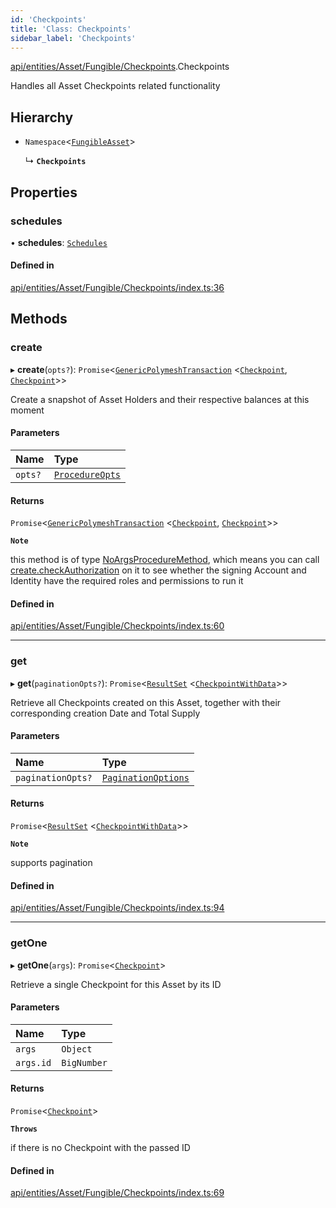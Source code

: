 ```yaml
---
id: 'Checkpoints'
title: 'Class: Checkpoints'
sidebar_label: 'Checkpoints'
---
```


[api/entities/Asset/Fungible/Checkpoints](../../../../../../modules/API/Entities/Asset/Fungible/Checkpoints/Checkpoints.md).Checkpoints

Handles all Asset Checkpoints related functionality

## Hierarchy

- `Namespace`\<[`FungibleAsset`](../FungibleAsset.md)\>

  ↳ **`Checkpoints`**

## Properties

### schedules

• **schedules**: [`Schedules`](Schedules/Schedules.md)

#### Defined in

[api/entities/Asset/Fungible/Checkpoints/index.ts:36](https://github.com/PolymeshAssociation/polymesh-sdk/blob/adcc38781/src/api/entities/Asset/Fungible/Checkpoints/index.ts#L36)

## Methods

### create

▸ **create**(`opts?`): `Promise`\<[`GenericPolymeshTransaction`](../../../../../../modules/Types/Types.md#genericpolymeshtransaction) \<[`Checkpoint`](../../../Checkpoint/Checkpoint.md), [`Checkpoint`](../../../Checkpoint/Checkpoint.md)\>\>

Create a snapshot of Asset Holders and their respective balances at this moment

#### Parameters

| Name    | Type                                                                                 |
| :------ | :----------------------------------------------------------------------------------- |
| `opts?` | [`ProcedureOpts`](../../../../../../interfaces/Types/ProcedureOpts/ProcedureOpts.md) |

#### Returns

`Promise`\<[`GenericPolymeshTransaction`](../../../../../../modules/Types/Types.md#genericpolymeshtransaction) \<[`Checkpoint`](../../../Checkpoint/Checkpoint.md), [`Checkpoint`](../../../Checkpoint/Checkpoint.md)\>\>

**`Note`**

this method is of type [NoArgsProcedureMethod](../../../../../../interfaces/Types/NoArgsProcedureMethod/NoArgsProcedureMethod.md), which means you can call [create.checkAuthorization](../../../../../../interfaces/Types/NoArgsProcedureMethod/NoArgsProcedureMethod.md#checkauthorization)
on it to see whether the signing Account and Identity have the required roles and permissions to run it

#### Defined in

[api/entities/Asset/Fungible/Checkpoints/index.ts:60](https://github.com/PolymeshAssociation/polymesh-sdk/blob/adcc38781/src/api/entities/Asset/Fungible/Checkpoints/index.ts#L60)

---

### get

▸ **get**(`paginationOpts?`): `Promise`\<[`ResultSet`](../../../../../../interfaces/Types/ResultSet/ResultSet.md) \<[`CheckpointWithData`](../../../../../../interfaces/Types/CheckpointWithData/CheckpointWithData.md)\>\>

Retrieve all Checkpoints created on this Asset, together with their corresponding creation Date and Total Supply

#### Parameters

| Name              | Type                                                                                             |
| :---------------- | :----------------------------------------------------------------------------------------------- |
| `paginationOpts?` | [`PaginationOptions`](../../../../../../interfaces/Types/PaginationOptions/PaginationOptions.md) |

#### Returns

`Promise`\<[`ResultSet`](../../../../../../interfaces/Types/ResultSet/ResultSet.md) \<[`CheckpointWithData`](../../../../../../interfaces/Types/CheckpointWithData/CheckpointWithData.md)\>\>

**`Note`**

supports pagination

#### Defined in

[api/entities/Asset/Fungible/Checkpoints/index.ts:94](https://github.com/PolymeshAssociation/polymesh-sdk/blob/adcc38781/src/api/entities/Asset/Fungible/Checkpoints/index.ts#L94)

---

### getOne

▸ **getOne**(`args`): `Promise`\<[`Checkpoint`](../../../Checkpoint/Checkpoint.md)\>

Retrieve a single Checkpoint for this Asset by its ID

#### Parameters

| Name      | Type        |
| :-------- | :---------- |
| `args`    | `Object`    |
| `args.id` | `BigNumber` |

#### Returns

`Promise`\<[`Checkpoint`](../../../Checkpoint/Checkpoint.md)\>

**`Throws`**

if there is no Checkpoint with the passed ID

#### Defined in

[api/entities/Asset/Fungible/Checkpoints/index.ts:69](https://github.com/PolymeshAssociation/polymesh-sdk/blob/adcc38781/src/api/entities/Asset/Fungible/Checkpoints/index.ts#L69)
